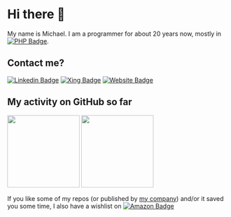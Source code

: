# Hi there 👋

My name is Michael. I am a programmer for about 20 years now, mostly in [![PHP Badge](https://img.shields.io/badge/-PHP-777BB4?style=flat-square&logo=PHP&logoColor=white)](https://www.php.net).

## Contact me?

[![Linkedin Badge](https://img.shields.io/badge/-LinkedIn-0e76a8?style=flat-square&logo=Linkedin&logoColor=white)](https://www.linkedin.com/in/michaelgrundkoetter/)
[![Xing Badge](https://img.shields.io/badge/-Xing-006567?style=flat-square&logo=Xing&logoColor=white)](https://www.xing.com/profile/Michael_Grundkoetter/cv)
[![Website Badge](https://img.shields.io/badge/ujamii.com-1e6d9a?style=flat-square&logo=google-chrome&logoColor=white)](https://www.ujamii.com)

## My activity on GitHub so far

<p>
  <img height="165em" src="https://github-readme-stats.vercel.app/api?username=mgrundkoetter&show_icons=true&hide_border=true&&count_private=true&include_all_commits=true" />
  <img height="165em" src="https://github-readme-stats.vercel.app/api/top-langs/?username=mgrundkoetter&show_icons=true&hide_border=true&layout=compact&langs_count=8"/>
</p>

If you like some of my repos (or published by [my company](https://github.com/ujamii)) and/or it saved you some time, I also have a wishlist on [![Amazon Badge](https://img.shields.io/badge/-Amazon-FF9900?style=flat-square&logo=Amazon&logoColor=white)](https://www.amazon.de/registry/wishlist/2C7LSRMLEAD4F)
